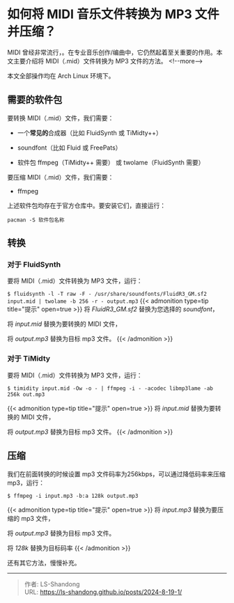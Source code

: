 # 如何将 MIDI 音乐文件转换为 MP3 文件并压缩？

MIDI 曾经非常流行，。在专业音乐创作/编曲中，它仍然起着至关重要的作用。本文主要介绍将 MIDI（.mid）文件转换为 MP3 文件的方法。
&lt;!--more--&gt;

本文全部操作均在 Arch Linux 环境下。

## 需要的软件包

要转换 MIDI（.mid）文件，我们需要：

- 一个**常见的**合成器（比如 FluidSynth 或 TiMidty&#43;&#43;）

- soundfont（比如 Fluid 或 FreePats）

- 软件包 ffmpeg（TiMidty&#43;&#43; 需要） 或 twolame（FluidSynth 需要）

要压缩 MIDI（.mid）文件，我们需要：

- ffmpeg

上述软件包均存在于官方仓库中。要安装它们，直接运行：

`pacman -S 软件包名称`

## 转换

### 对于 FluidSynth

要将 MIDI（.mid）文件转换为 MP3 文件，运行：

`$ fluidsynth -l -T raw -F - /usr/share/soundfonts/FluidR3_GM.sf2 input.mid | twolame -b 256 -r - output.mp3`
{{&lt; admonition type=tip title=&#34;提示&#34; open=true &gt;}}
将 *FluidR3_GM.sf2* 替换为您选择的 *soundfont*，

将 *input.mid* 替换为要转换的 MIDI 文件，

将 *output.mp3* 替换为目标 mp3 文件。
{{&lt; /admonition &gt;}}


### 对于 TiMidty

要将 MIDI（.mid）文件转换为 MP3 文件，运行：

`$ timidity input.mid -Ow -o - | ffmpeg -i - -acodec libmp3lame -ab 256k out.mp3`

{{&lt; admonition type=tip title=&#34;提示&#34; open=true &gt;}}
将 *input.mid* 替换为要转换的 MIDI 文件，

将 *output.mp3* 替换为目标 mp3 文件。
{{&lt; /admonition &gt;}}

## 压缩

我们在前面转换的时候设置 mp3 文件码率为256kbps，可以通过降低码率来压缩 mp3，运行：

`$ ffmpeg -i input.mp3 -b:a 128k output.mp3`

{{&lt; admonition type=tip title=&#34;提示&#34; open=true &gt;}}
将 *input.mp3* 替换为要压缩的 mp3 文件，

将 *output.mp3* 替换为目标 mp3 文件。

将 *128k* 替换为目标码率
{{&lt; /admonition &gt;}}

还有其它方法，慢慢补充。


---

> 作者: LS-Shandong  
> URL: https://ls-shandong.github.io/posts/2024-8-19-1/  

